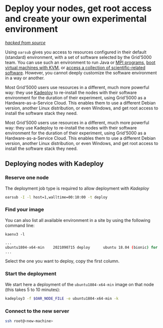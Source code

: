 # Deploy your nodes, get root access and create your own experimental environment
[*hacked from source*](https://www.grid5000.fr/w/Getting_Started#Deploying_your_nodes_to_get_root_access_and_create_your_own_experimental_environment)

Using `oarsub` gives you access to resources configured in their default (standard) environment, with a set of software selected by the Grid'5000 team. You can use such an environment to run Java or [MPI programs](https://www.grid5000.fr/w/Run_MPI_On_Grid%275000), [boot virtual machines with KVM](https://www.grid5000.fr/w/Virtualization_on_Grid%275000), or [access a collection of scientific-related software](https://www.grid5000.fr/w/Environment_modules). However, you cannot deeply customize the software environment in a way or another.

Most Grid'5000 users use resources in a different, much more powerful way: they use [Kadeploy](http://kadeploy3.gforge.inria.fr) to re-install the nodes with their software environment for the duration of their experiment, using Grid'5000 as a Hardware-as-a-Service Cloud. This enables them to use a different Debian version, another Linux distribution, or even Windows, and get root access to install the software stack they need. 

Most Grid'5000 users use resources in a different, much more powerful way: they use Kadeploy to re-install the nodes with their software environment for the duration of their experiment, using Grid'5000 as a Hardware-as-a-Service Cloud. 
This enables them to use a different Debian version, another Linux distribution, or even Windows, and get root access to install the software stack they need. 

## Deploying nodes with Kadeploy

### Reserve one node 
The deployment job type is required to allow deployment with *Kadeploy*

```bash
oarsub -I -l host=1,walltime=00:10:00 -t deploy
```

### Find your image

You can also list all available environment in a site by using the following command line:
```
kaenv3 -l
```

```bash
...
ubuntu1804-x64-min    2021090715 deploy      ubuntu 18.04 (bionic) for x64 - min
...
```

Select the one you want to deploy, copy the first column.

### Start the deployment
We start here a deployment of the `ubuntu1804-x64-min` image on that node (this takes 5 to 10 minutes): 

```bash
kadeploy3 -f $OAR_NODE_FILE -e ubuntu1804-x64-min -k
```

### Connect to the new server

```bash
ssh root@<new-machine>
```

